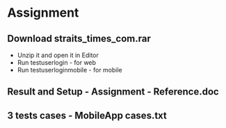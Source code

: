 # Assignment
## Download straits_times_com.rar
- Unzip it and open it in Editor <recommend pycharm>
- Run testuserlogin - for web
- Run testuserloginmobile - for mobile
  
## Result and Setup - Assignment - Reference.doc
## 3 tests cases - MobileApp cases.txt
